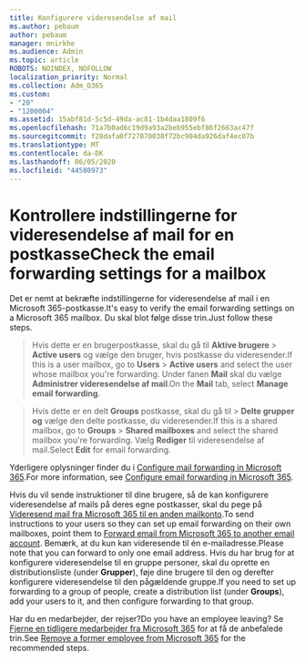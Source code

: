 ```yaml
---
title: Konfigurere videresendelse af mail
ms.author: pebaum
author: pebaum
manager: mnirkhe
ms.audience: Admin
ms.topic: article
ROBOTS: NOINDEX, NOFOLLOW
localization_priority: Normal
ms.collection: Adm_O365
ms.custom:
- "20"
- "1200004"
ms.assetid: 15abf81d-5c5d-49da-ac81-1b4daa1809f6
ms.openlocfilehash: 71a7b0ad6c19d9a93a2beb955ebf86f2663ac47f
ms.sourcegitcommit: f28dafa0f727870038f72bc904da926daf4ec07b
ms.translationtype: MT
ms.contentlocale: da-DK
ms.lasthandoff: 06/05/2020
ms.locfileid: "44580973"
---
```

# <a name="check-the-email-forwarding-settings-for-a-mailbox"></a><span data-ttu-id="4f34b-102">Kontrollere indstillingerne for videresendelse af mail for en postkasse</span><span class="sxs-lookup"><span data-stu-id="4f34b-102">Check the email forwarding settings for a mailbox</span></span>

<span data-ttu-id="4f34b-103">Det er nemt at bekræfte indstillingerne for videresendelse af mail i en Microsoft 365-postkasse.</span><span class="sxs-lookup"><span data-stu-id="4f34b-103">It's easy to verify the email forwarding settings on a Microsoft 365 mailbox.</span></span> <span data-ttu-id="4f34b-104">Du skal blot følge disse trin.</span><span class="sxs-lookup"><span data-stu-id="4f34b-104">Just follow these steps.</span></span>
  
> <span data-ttu-id="4f34b-105">Hvis dette er en brugerpostkasse, skal du gå til **Aktive brugere** \> **Active users** og vælge den bruger, hvis postkasse du videresender.</span><span class="sxs-lookup"><span data-stu-id="4f34b-105">If this is a user mailbox, go to **Users** \> **Active users** and select the user whose mailbox you're forwarding.</span></span> <span data-ttu-id="4f34b-106">Under fanen **Mail** skal du vælge **Administrer videresendelse af mail**.</span><span class="sxs-lookup"><span data-stu-id="4f34b-106">On the **Mail** tab, select **Manage email forwarding**.</span></span>

> <span data-ttu-id="4f34b-107">Hvis dette er en delt **Groups** postkasse, skal du gå til \> **Delte grupper og** vælge den delte postkasse, du videresender.</span><span class="sxs-lookup"><span data-stu-id="4f34b-107">If this is a shared mailbox, go to **Groups** \> **Shared mailboxes** and select the shared mailbox you're forwarding.</span></span> <span data-ttu-id="4f34b-108">Vælg **Rediger** til videresendelse af mail.</span><span class="sxs-lookup"><span data-stu-id="4f34b-108">Select **Edit** for email forwarding.</span></span>

<span data-ttu-id="4f34b-109">Yderligere oplysninger finder du i [Configure mail forwarding in Microsoft 365](https://docs.microsoft.com/microsoft-365/admin/email/configure-email-forwarding).</span><span class="sxs-lookup"><span data-stu-id="4f34b-109">For more information, see [Configure email forwarding in Microsoft 365](https://docs.microsoft.com/microsoft-365/admin/email/configure-email-forwarding).</span></span>
  
<span data-ttu-id="4f34b-110">Hvis du vil sende instruktioner til dine brugere, så de kan konfigurere videresendelse af mails på deres egne postkasser, skal du pege på [Videresend mail fra Microsoft 365 til en anden mailkonto](https://support.office.com/article/Forward-email-from-Office-365-to-another-email-account-1ed4ee1e-74f8-4f53-a174-86b748ff6a0e).</span><span class="sxs-lookup"><span data-stu-id="4f34b-110">To send instructions to your users so they can set up email forwarding on their own mailboxes, point them to [Forward email from Microsoft 365 to another email account](https://support.office.com/article/Forward-email-from-Office-365-to-another-email-account-1ed4ee1e-74f8-4f53-a174-86b748ff6a0e).</span></span> <span data-ttu-id="4f34b-111">Bemærk, at du kun kan videresende til én e-mailadresse.</span><span class="sxs-lookup"><span data-stu-id="4f34b-111">Please note that you can forward to only one email address.</span></span> <span data-ttu-id="4f34b-112">Hvis du har brug for at konfigurere videresendelse til en gruppe personer, skal du oprette en distributionsliste (under **Grupper**), føje dine brugere til den og derefter konfigurere videresendelse til den pågældende gruppe.</span><span class="sxs-lookup"><span data-stu-id="4f34b-112">If you need to set up forwarding to a group of people, create a distribution list (under **Groups**), add your users to it, and then configure forwarding to that group.</span></span>
  
<span data-ttu-id="4f34b-113">Har du en medarbejder, der rejser?</span><span class="sxs-lookup"><span data-stu-id="4f34b-113">Do you have an employee leaving?</span></span> <span data-ttu-id="4f34b-114">Se [Fjerne en tidligere medarbejder fra Microsoft 365](https://docs.microsoft.com/microsoft-365/admin/add-users/remove-former-employee) for at få de anbefalede trin.</span><span class="sxs-lookup"><span data-stu-id="4f34b-114">See [Remove a former employee from Microsoft 365](https://docs.microsoft.com/microsoft-365/admin/add-users/remove-former-employee) for the recommended steps.</span></span>